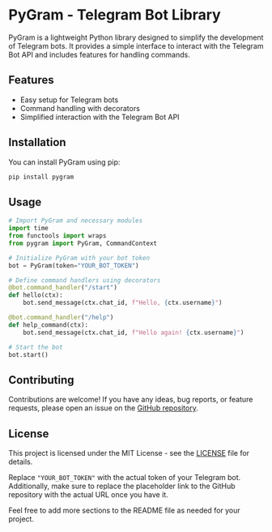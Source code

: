 # PyGram - Telegram Bot Library

PyGram is a lightweight Python library designed to simplify the development of Telegram bots. It provides a simple interface to interact with the Telegram Bot API and includes features for handling commands.

## Features

- Easy setup for Telegram bots
- Command handling with decorators
- Simplified interaction with the Telegram Bot API

## Installation

You can install PyGram using pip:

```bash
pip install pygram
```

## Usage

```python
# Import PyGram and necessary modules
import time
from functools import wraps
from pygram import PyGram, CommandContext

# Initialize PyGram with your bot token
bot = PyGram(token="YOUR_BOT_TOKEN")

# Define command handlers using decorators
@bot.command_handler("/start")
def hello(ctx):
    bot.send_message(ctx.chat_id, f"Hello, {ctx.username}")

@bot.command_handler("/help")
def help_command(ctx):
    bot.send_message(ctx.chat_id, f"Hello again! {ctx.username}")

# Start the bot
bot.start()
```

## Contributing

Contributions are welcome! If you have any ideas, bug reports, or feature requests, please open an issue on the [GitHub repository](https://github.com/KailUser/PyGram).

## License

This project is licensed under the MIT License - see the [LICENSE](LICENSE) file for details.

Replace `"YOUR_BOT_TOKEN"` with the actual token of your Telegram bot. Additionally, make sure to replace the placeholder link to the GitHub repository with the actual URL once you have it.

Feel free to add more sections to the README file as needed for your project.